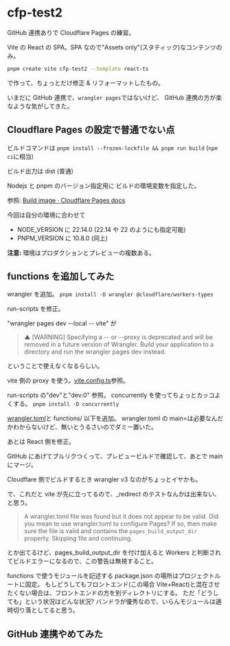 # cfp-test2

GitHub 連携ありで Cloudflare Pages の練習。

Vite の React の SPA。SPA なので"Assets only"(スタティック)なコンテンツのみ。

```sh
pnpm create vite cfp-test2 --template react-ts
```

で作って、ちょっとだけ修正 & リフォーマットしたもの。

いまだに GitHub 連携で、`wrangler pages`ではないけど、
GitHub 連携の方が楽なような気がしてきた。

## Cloudflare Pages の設定で普通でない点

ビルドコマンドは `pnpm install --frozen-lockfile && pnpm run build`
(`npm ci`に相当)

ビルド出力は dist (普通)

Nodejs と
pnpm のバージョン指定用に
ビルドの環境変数を指定した。

参照: [Build image · Cloudflare Pages docs](https://developers.cloudflare.com/pages/configuration/build-image/?utm_source=chatgpt.com#languages-and-runtime)

今回は自分の環境に合わせて

- NODE_VERSION に 22.14.0 (22.14 や 22 のようにも指定可能)
- PNPM_VERSION に 10.8.0 (同上)

**注意:** 環境はプロダクションとプレビューの複数ある。

## functions を追加してみた

wrangler を追加。 `pnpm install -D wrangler @cloudflare/workers-types`

run-scripts を修正。

"wrangler pages dev --local -- vite" が

> ▲ [WARNING] Specifying a -- <command> or --proxy is deprecated and will be removed in a future version of Wrangler.
> Build your application to a directory and run the wrangler pages dev <directory> instead.

ということで使えなくなるらしい。

vite 側の proxy を使う。[vite.config.ts](vite.config.ts)参照。

run-scripts の"dev"と"dev:0" 参照。
concurrently を使ってちょっとカッコよくする。
`pnpm install -D concurrently`

[wrangler.toml](wrangler.toml)と functions/ 以下を追加。
wrangler.toml の main=は必要なんだかわからないけど、無いとうるさいのでダミー置いた。

あとは React 側を修正。

GitHub にあげてプルリクつくって、プレビュービルドで確認して、あとで main にマージ。

Cloudflare 側でビルドするとき wrangler v3 なのがちょっとイヤかも。

で、これだと vite が先に立ってるので、\_redirect のテストなんかは出来ない、と思う。

> A wrangler.toml file was found but it does not appear to be valid. Did you mean to use wrangler.toml to configure Pages? If so, then make sure the file is valid and contains the `pages_build_output_dir` property. Skipping file and continuing.

とか出てるけど、pages_build_output_dir を付け加えると Workers と判断されてビルドエラーになるので、この警告は無視すること。

functions で使うモジュールを記述する package.json の場所はプロジェクトルートに固定。
もしどうしてもフロントエンド(この場合 Vite+React)と混在させたくない場合は、フロントエンドの方を別ディレクトリにする。
ただ「どうしても」という状況はどんな状況? バンドラが優秀なので、いらんモジュールは適時切り落としてると思う。

## GitHub 連携やめてみた

